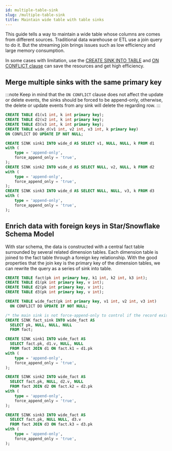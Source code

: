 ```yaml
---
id: multiple-table-sink
slug: /multiple-table-sink
title: Maintain wide table with table sinks
---
```

<head>
  <link rel="canonical" href="https://docs.risingwave.com/docs/current/multiple-table-sink/" />
</head>

This guide tells a way to maintain a wide table whose columns are comes from different sources. Traditional data warehouse or ETL use a join query to do it. But the streaming join brings issues such as low efficiency and large memory consumption. 

In some cases with limitation, use the [CREATE SINK INTO TABLE](/commands/sql-create-sink-into.md) and [ON CONFLICT clause](/commands/sql-create-table.md#pk-conflict-behavior) can save the resources and get high efficiency.

## Merge multiple sinks with the same primary key

:::note
Keep in mind that the `ON CONFLICT` clause does not affect the update or delete events, the sinks should be forced to be append-only, otherwise, the delete or update events from any sink will delete the regarding row.
:::

```SQL
CREATE TABLE d1(v1 int, k int primary key);
CREATE TABLE d2(v2 int, k int primary key);
CREATE TABLE d3(v3 int, k int primary key);
CREATE TABLE wide_d(v1 int, v2 int, v3 int, k primary key)
ON CONFLICT DO UPDATE IF NOT NULL;

CREATE SINK sink1 INTO wide_d AS SELECT v1, NULL, NULL, k FROM d1
with (
    type = 'append-only',
    force_append_only = 'true',
);
CREATE SINK sink2 INTO wide_d AS SELECT NULL, v2, NULL, k FROM d2
with (
    type = 'append-only',
    force_append_only = 'true',
);
CREATE SINK sink3 INTO wide_d AS SELECT NULL, NULL, v3, k FROM d3
with (
    type = 'append-only',
    force_append_only = 'true',
);
```

## Enrich data with foreign keys in Star/Snowflake Schema Model

With star schema, the data is constructed with a central fact table surrounded by several related dimension tables. Each dimension table is joined to the fact table through a foreign key relationship. With the good properties that the join key is the primary key of the dimension tables, we can rewrite the query as a series of sink into table.

```sql
CREATE TABLE fact(pk int primary key, k1 int, k2 int, k3 int);
CREATE TABLE d1(pk int primary key, v int);
CREATE TABLE d2(pk int primary key, v int);
CREATE TABLE d3(pk int primary key, v int);

CREATE TABLE wide_fact(pk int primary key, v1 int, v2 int, v3 int)
  ON CONFLICT DO UPDATE IF NOT NULL;

/* the main sink is not force-append-only to control if the record exists*/
CREATE SINK fact_sink INTO wide_fact AS
  SELECT pk, NULL, NULL, NULL
  FROM fact;

CREATE SINK sink1 INTO wide_fact AS
  SELECT fact.pk, d1.v, NULL, NULL
  FROM fact JOIN d1 ON fact.k1 = d1.pk
with (
    type = 'append-only',
    force_append_only = 'true',
);

CREATE SINK sink2 INTO wide_fact AS
  SELECT fact.pk, NULL, d2.v, NULL
  FROM fact JOIN d2 ON fact.k2 = d2.pk
with (
    type = 'append-only',
    force_append_only = 'true',
);

CREATE SINK sink3 INTO wide_fact AS
  SELECT fact.pk, NULL NULL, d3.v
  FROM fact JOIN d3 ON fact.k3 = d3.pk
with (
    type = 'append-only',
    force_append_only = 'true',
);
```